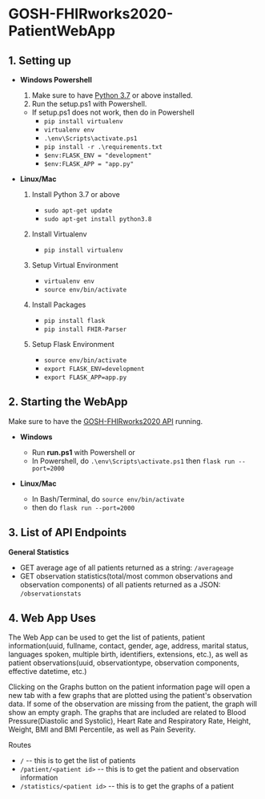 # GOSH-FHIRworks2020-PatientWebApp

## 1. Setting up
* **Windows Powershell**

  1. Make sure to have [Python 3.7](https://www.python.org/downloads/) or above installed. 
  2. Run the setup.ps1 with Powershell.
  
  * If setup.ps1 does not work, then do in Powershell
    * ```pip install virtualenv```
    * ```virtualenv env```
    * ```.\env\Scripts\activate.ps1```
    * ```pip install -r .\requirements.txt```
    * ```$env:FLASK_ENV = "development"```
    * ```$env:FLASK_APP = "app.py"```
    
    
* **Linux/Mac**
    
  1. Install Python 3.7 or above
      * ```sudo apt-get update```
      * ```sudo apt-get install python3.8```
      
  2. Install Virtualenv
      * ```pip install virtualenv```
      
  3. Setup Virtual Environment
      * ```virtualenv env```
      * ```source env/bin/activate```
      
  4. Install Packages
      * ```pip install flask```
      * ```pip install FHIR-Parser```
      
  5. Setup Flask Environment
      * ```source env/bin/activate```
      * ```export FLASK_ENV=development```
      * ```export FLASK_APP=app.py```
  
## 2. Starting the WebApp

Make sure to have the [GOSH-FHIRworks2020 API](https://github.com/greenfrogs/FHIRworks_2020) running.

* **Windows**

  * Run **run.ps1** with Powershell or 
  * In Powershell, do ```.\env\Scripts\activate.ps1``` then ```flask run --port=2000```
  
* **Linux/Mac**
  * In Bash/Terminal, do ```source env/bin/activate```
  * then do ```flask run --port=2000```


## 3. List of API Endpoints

**General Statistics**
* GET average age of all patients returned as a string: ```/averageage```
* GET observation statistics(total/most common observations and observation components) of all patients returned as a JSON: ```/observationstats```



## 4. Web App Uses

The Web App can be used to get the list of patients, patient information(uuid, fullname, contact, gender, age, address, marital status, languages spoken, multiple birth, identifiers, extensions, etc.), as well as patient observations(uuid, observationtype, observation components, effective datetime, etc.)

Clicking on the Graphs button on the patient information page will open a new tab with a few graphs that are plotted using the patient's observation data. If some of the observation are missing from the patient, the graph will show an empty graph. The graphs that are included are related to Blood Pressure(Diastolic and Systolic), Heart Rate and Respiratory Rate, Height, Weight, BMI and BMI Percentile, as well as Pain Severity.

Routes
* ```/``` -- this is to get the list of patients
* ```/patient/<patient id>``` -- this is to get the patient and observation information
* ```/statistics/<patient id>``` -- this is to get the graphs of a patient



